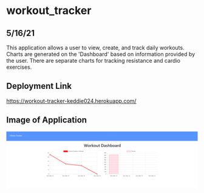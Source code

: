 # workout_tracker

## 5/16/21

This application allows a user to view, create, and track daily workouts. Charts are generated on the 'Dashboard' based on information provided by the user. There are separate charts for tracking resistance and cardio exercises.

## Deployment Link

https://workout-tracker-keddie024.herokuapp.com/

## Image of Application

![Sample Image](./public/sample.png)